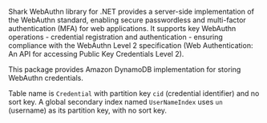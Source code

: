 Shark WebAuthn library for .NET provides a server-side implementation of the WebAuthn standard, enabling secure passwordless and multi-factor authentication (MFA) for web applications. It supports key WebAuthn operations - credential registration and authentication - ensuring compliance with the WebAuthn Level 2 specification (Web Authentication: An API for accessing Public Key Credentials Level 2).

This package provides Amazon DynamoDB implementation for storing WebAuthn credentials.

Table name is `Credential` with partition key `cid` (credential identifier) and no sort key. A global secondary index named `UserNameIndex` uses `un` (username) as its partition key, with no sort key.